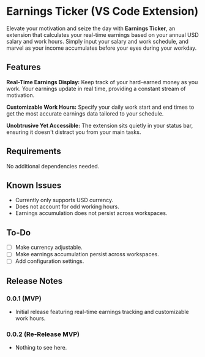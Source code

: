 # Earnings Ticker (VS Code Extension)

Elevate your motivation and seize the day with **Earnings Ticker**, an extension that calculates your real-time earnings based on your annual USD salary and work hours. Simply input your salary and work schedule, and marvel as your income accumulates before your eyes during your workday.

## Features

**Real-Time Earnings Display:** Keep track of your hard-earned money as you work. Your earnings update in real time, providing a constant stream of motivation.

**Customizable Work Hours:** Specify your daily work start and end times to get the most accurate earnings data tailored to your schedule.

**Unobtrusive Yet Accessible:** The extension sits quietly in your status bar, ensuring it doesn't distract you from your main tasks.

## Requirements

No additional dependencies needed.

## Known Issues

- Currently only supports USD currency.
- Does not account for odd working hours.
- Earnings accumulation does not persist across workspaces.

## To-Do
- [ ] Make currency adjustable.
- [ ] Make earnings accumulation persist across workspaces.
- [ ] Add configuration settings.

## Release Notes

### 0.0.1 (MVP)

- Initial release featuring real-time earnings tracking and customizable work hours.

### 0.0.2 (Re-Release MVP)

- Nothing to see here.
